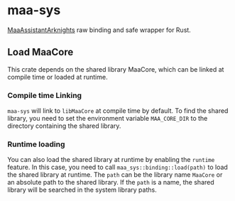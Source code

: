 # maa-sys

[MaaAssistantArknights](https://github.com/MaaAssistantArknights/MaaAssistantArknights) raw binding and safe wrapper for Rust.

## Load MaaCore

This crate depends on the shared library MaaCore, which can be linked at compile time or loaded at runtime.

### Compile time Linking

`maa-sys` will link to `libMaaCore` at compile time by default. To find the shared library, you need to set the environment variable `MAA_CORE_DIR` to the directory containing the shared library.

### Runtime loading

You can also load the shared library at runtime by enabling the `runtime` feature. In this case, you need to call `maa_sys::binding::load(path)` to load the shared library at runtime. The `path` can be the library name `MaaCore` or an absolute path to the shared library. If the `path` is a name, the shared library will be searched in the system library paths.

<!-- markdownlint-disable-file MD013 -->
